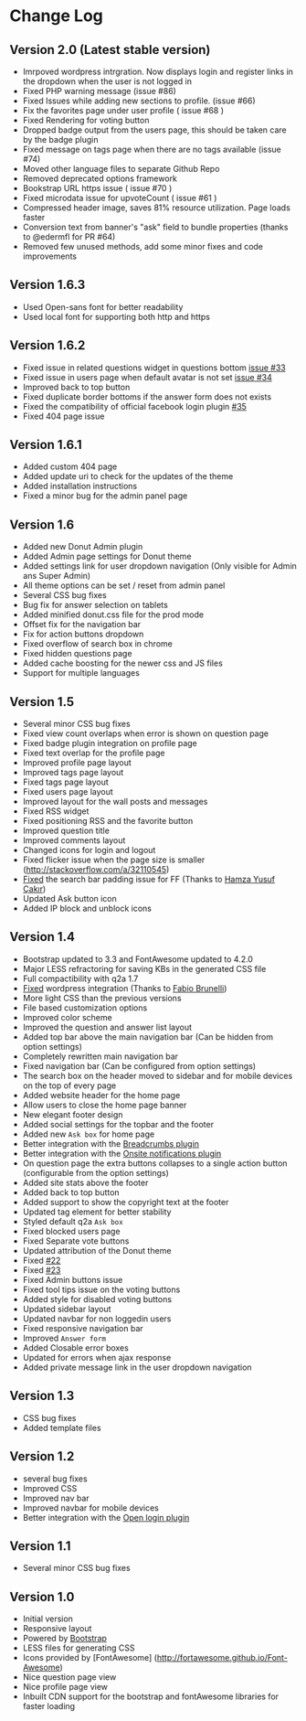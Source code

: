 # Change Log

## Version 2.0 (Latest stable version)

* Imrpoved wordpress intrgration. Now displays login and register links in the dropdown when the user is not logged in
* Fixed PHP warning message (issue #86)
* Fixed Issues while adding new sections to profile. (issue #66)
* Fix the favorites page under user profile ( issue #68 )
* Fixed Rendering for voting button
* Dropped badge output from the users page, this should be taken care by the badge plugin
* Fixed message on tags page when there are no tags available (issue #74)
* Moved other language files to separate Github Repo
* Removed deprecated options framework
* Bookstrap URL https issue ( issue #70 )
* Fixed microdata issue for upvoteCount ( issue #61 )
* Compressed header image, saves 81% resource utilization. Page loads faster
* Conversion text from banner's "ask" field to bundle properties (thanks to @edermfl for PR #64)
* Removed few unused methods, add some minor fixes and code improvements

## Version 1.6.3

* Used Open-sans font for better readability 
* Used local font for supporting both http and https

## Version 1.6.2

* Fixed issue in related questions widget in questions bottom [issue #33](https://github.com/amiyasahu/Donut/issues/33)
* Fixed issue in users page when default avatar is not set [issue #34](https://github.com/amiyasahu/Donut/issues/34)
* Improved back to top button
* Fixed duplicate border bottoms if the answer form does not exists 
* Fixed the compatibility of official facebook login plugin [#35](https://github.com/amiyasahu/Donut/issues/35)
* Fixed 404 page issue 

## Version 1.6.1

* Added custom 404 page
* Added update uri to check for the updates of the theme
* Added installation instructions 
* Fixed a minor bug for the admin panel page 

## Version 1.6

* Added new Donut Admin plugin 
* Added Admin page settings for Donut theme 
* Added settings link for user dropdown navigation (Only visible for Admin ans Super Admin)
* All theme options can be set / reset from admin panel 
* Several CSS bug fixes 
* Bug fix for answer selection on tablets 
* Added minified donut.css file for the prod mode 
* Offset fix for the navigation bar 
* Fix for action buttons dropdown 
* Fixed overflow of search box in chrome 
* Fixed hidden questions page 
* Added cache boosting for the newer css and JS files 
* Support for multiple languages

## Version 1.5

* Several minor CSS bug fixes 
* Fixed view count overlaps when error is shown on question page
* Fixed badge plugin integration on profile page 
* Fixed text overlap for the profile page 
* Improved profile page layout 
* Improved tags page layout 
* Fixed tags page layout  
* Fixed users page layout
* Improved layout for the wall posts and messages 
* Fixed RSS widget 
* Fixed positioning RSS and the favorite button 
* Improved question title 
* Improved comments layout 
* Changed icons for login and logout 
* Fixed flicker issue when the page size is smaller (http://stackoverflow.com/a/32110545)
* [Fixed](https://github.com/amiyasahu/Donut/pull/27) the search bar padding issue for FF (Thanks to [Hamza Yusuf Çakır](https://github.com/hckrtech))
* Updated Ask button icon 
* Added IP block and unblock icons 

## Version 1.4

* Bootstrap updated to 3.3 and FontAwesome updated to 4.2.0
* Major LESS refractoring for saving KBs in the generated CSS file
* Full compactibility with q2a 1.7
* [Fixed](https://github.com/amiyasahu/Donut/pull/21) wordpress integration (Thanks to [Fabio Brunelli](https://github.com/arioch1984))
* More light CSS than the previous versions 
* File based customization options 
* Improved color scheme 
* Improved the question and answer list layout 
* Added top bar above the main navigation bar (Can be hidden from option settings)
* Completely rewritten main navigation bar 
* Fixed navigation bar (Can be configured from option settings)
* The search box on the header moved to sidebar and for mobile devices on the top of every page 
* Added website header for the home page 
* Allow users to close the home page banner 
* New elegant footer design 
* Added social settings for the topbar and the footer 
* Added new `Ask box` for home page 
* Better integration with the [Breadcrumbs plugin](https://github.com/amiyasahu/q2a-breadcrumbs) 
* Better integration with the [Onsite notifications plugin](https://github.com/q2apro/q2apro-on-site-notifications/) 
* On question page the extra buttons collapses to a single action button (configurable from the option settings)
* Added site stats above the footer 
* Added back to top button 
* Added support to show the copyright text at the footer 
* Updated tag element for better stability 
* Styled default q2a `Ask box`
* Fixed blocked users page 
* Fixed Separate vote buttons 
* Updated attribution of the Donut theme 
* Fixed [#22](https://github.com/amiyasahu/Donut/issues/22)
* Fixed [#23](https://github.com/amiyasahu/Donut/issues/23)
* Fixed Admin buttons issue 
* Fixed tool tips issue on the voting buttons 
* Added style for disabled voting buttons 
* Updated sidebar layout 
* Updated navbar for non loggedin users
* Fixed responsive navigation bar 
* Improved `Answer form`
* Added Closable error boxes 
* Updated for errors when ajax response
* Added private message link in the user dropdown navigation 

## Version 1.3

* CSS bug fixes 
* Added template files 


## Version 1.2
* several bug fixes 
* Improved CSS 
* Improved nav bar 
* Improved navbar for mobile devices 
* Better integration with the [Open login plugin](https://github.com/alixandru/q2a-open-login) 

## Version 1.1

* Several minor CSS bug fixes 

## Version 1.0
* Initial version 
* Responsive layout 
* Powered by [Bootstrap](http://getbootstrap.com/) 
* LESS files for generating CSS 
* Icons provided by [FontAwesome] (http://fortawesome.github.io/Font-Awesome)
* Nice question page view 
* Nice profile page view 
* Inbuilt CDN support for the bootstrap and fontAwesome libraries for faster loading 
